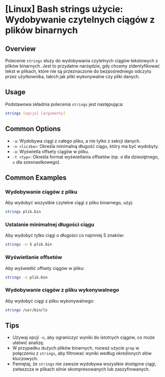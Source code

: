 # [Linux] Bash strings użycie: Wydobywanie czytelnych ciągów z plików binarnych

## Overview
Polecenie `strings` służy do wydobywania czytelnych ciągów tekstowych z plików binarnych. Jest to przydatne narzędzie, gdy chcemy zidentyfikować tekst w plikach, które nie są przeznaczone do bezpośredniego odczytu przez użytkownika, takich jak pliki wykonywalne czy pliki danych.

## Usage
Podstawowa składnia polecenia `strings` jest następująca:

```bash
strings [opcje] [argumenty]
```

## Common Options
- `-a`: Wydobywa ciągi z całego pliku, a nie tylko z sekcji danych.
- `-n <liczba>`: Określa minimalną długość ciągu, który ma być wydobyty.
- `-o`: Wyświetla offsety ciągów w pliku.
- `-t <typ>`: Określa format wyświetlania offsetów (np. `d` dla dziesiętnego, `x` dla szesnastkowego).

## Common Examples

### Wydobywanie ciągów z pliku
Aby wydobyć wszystkie czytelne ciągi z pliku binarnego, użyj:

```bash
strings plik.bin
```

### Ustalanie minimalnej długości ciągu
Aby wydobyć tylko ciągi o długości co najmniej 5 znaków:

```bash
strings -n 5 plik.bin
```

### Wyświetlanie offsetów
Aby wyświetlić offsety ciągów w pliku:

```bash
strings -o plik.bin
```

### Wydobywanie ciągów z pliku wykonywalnego
Aby wydobyć ciągi z pliku wykonywalnego:

```bash
strings /usr/bin/ls
```

## Tips
- Używaj opcji `-n`, aby ograniczyć wyniki do istotnych ciągów, co może ułatwić analizę.
- W przypadku dużych plików binarnych, rozważ użycie `grep` w połączeniu z `strings`, aby filtrować wyniki według określonych słów kluczowych.
- Pamiętaj, że `strings` nie zawsze wydobywa wszystkie dostępne ciągi, zwłaszcza w plikach silnie skompresowanych lub zaszyfrowanych.